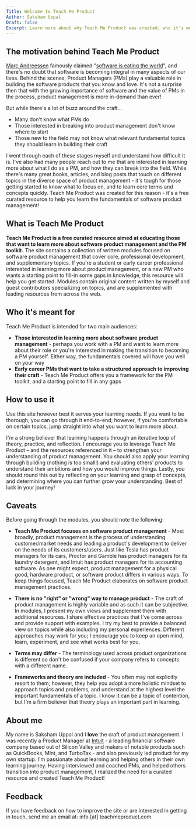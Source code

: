 ```yaml
---
Title: Welcome to Teach Me Product
Author: Saksham Uppal
Draft: false
Excerpt: Learn more about why Teach Me Product was created, who it's meant for, and how to use it - including caveats to keep in mind.
---
```

## The motivation behind Teach Me Product

[Marc Andreessen](https://en.wikipedia.org/wiki/Marc_Andreessen) famously claimed "[software is eating the world](http://www.wsj.com/articles/SB10001424053111903480904576512250915629460)", and there's no doubt that software is becoming integral in many aspects of our lives. Behind the scenes, Product Managers (PMs) play a valuable role in building the software products that you know and love. It's not a surprise then that with the growing importance of software and the value of PMs in the process, product management is more in-demand than ever!

But while there's a lot of buzz around the craft...
-   Many don't know what PMs do
-   Those interested in breaking into product management don't know where to start
-   Those new to the field may not know what relevant fundamental topics they should learn in building their craft

I went through each of these stages myself and understand how difficult it is. I've also had many people reach out to me that are interested in learning more about what I do as a PM, and how they can break into the field. While there's many great books, articles, and blog posts that touch on different topics in the diverse space of product management - it's tough for those getting started to know what to focus on, and to learn core terms and concepts quickly. Teach Me Product was created for this reason - it's a free curated resource to help you learn the fundamentals of software product management!


## What is Teach Me Product

**Teach Me Product is a free curated resource aimed at educating those that want to learn more about software product management and the PM toolkit.** The site contains a collection of written modules focused on software product management that cover core, professional development, and supplementary topics. If you're a student or early career professional interested in learning more about product management, or a new PM who wants a starting point to fill-in some gaps in knowledge, this resource will help you get started. Modules contain original content written by myself and guest contributors specializing on topics, and are supplemented with leading resources from across the web.


## Who it's meant for

Teach Me Product is intended for two main audiences:

-   **Those interested in learning more about software product management** - perhaps you work with a PM and want to learn more about their role or you're interested in making the transition to becoming a PM yourself. Either way, the fundamentals covered will have you well on your way
-   **Early career PMs that want to take a structured approach to improving their craft** - Teach Me Product offers you a framework for the PM toolkit, and a starting point to fill in any gaps


## How to use it

Use this site however best it serves your learning needs. If you want to be thorough, you can go through it end-to-end; however, if you're comfortable on certain topics, jump straight into what you want to learn more about.

I'm a strong believer that learning happens through an iterative loop of theory, practice, and reflection. I encourage you to leverage Teach Me Product – and the resources referenced in it – to strengthen your understanding of product management. You should also apply your learning through building (nothing is too small!) and evaluating others' products to understand their ambitions and how you would improve things. Lastly, you should round this out by reflecting on your learning and grasp of concepts, and determining where you can further grow your understanding. Best of luck in your journey!


## Caveats

Before going through the modules, you should note the following:
-   **Teach Me Product focuses on software product management** - Most broadly, product management is the process of understanding customer/market needs and leading a product's development to deliver on the needs of its customers/users. Just like Tesla has product managers for its cars, Proctor and Gamble has product managers for its laundry detergent, and Intuit has product managers for its accounting software. As one might expect, product management for a physical good, hardware product, or software product differs in various ways. To keep things focused, Teach Me Product elaborates on software product management practices.

-   **There is no "right" or "wrong" way to manage product** - The craft of product management is highly variable and as such it can be subjective. In modules, I present my own views and supplement them with additional resources. I share effective practices that I've come across and provide support with examples. I try my best to provide a balanced view on topics while also including my personal experiences. Different approaches may work for you; I encourage you to keep an open mind, learn, experiment, and see what works best for you.

-   **Terms may differ** - The terminology used across product organizations is different so don't be confused if your company refers to concepts with a different name.

-   **Frameworks and theory are included** - You often may not explicitly resort to them; however, they help you adopt a more holistic mindset to approach topics and problems, and understand at the highest level the important fundamentals of a topic. I know it can be a topic of contention, but I'm a firm believer that theory plays an important part in learning.


## About me

My name is Saksham Uppal and I **love** the craft of product management. I was recently a Product Manager at [Intuit](http://www.intuit.com/) - a leading financial software company based out of Silicon Valley and makers of notable products such as QuickBooks, Mint, and TurboTax - and also previously led product for my own startup. I'm passionate about learning and helping others in their own learning journey. Having interviewed and coached PMs, and helped others transition into product management, I realized the need for a curated resource and created Teach Me Product!


## Feedback

If you have feedback on how to improve the site or are interested in getting in touch, send me an email at: info \[at\] teachmeproduct.com.
